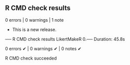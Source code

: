 ## R CMD check results

0 errors | 0 warnings | 1 note

* This is a new release.

── R CMD check results  LikertMakeR 0.──
Duration: 45.8s

0 errors ✔ | 0 warnings ✔ | 0 notes ✔

R CMD check succeeded




